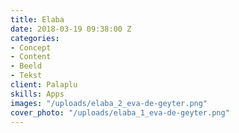 ```yaml
---
title: Elaba
date: 2018-03-19 09:38:00 Z
categories:
- Concept
- Content
- Beeld
- Tekst
client: Palaplu
skills: Apps
images: "/uploads/elaba_2_eva-de-geyter.png"
cover_photo: "/uploads/elaba_1_eva-de-geyter.png"
---
```


